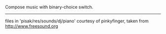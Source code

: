 Compose music with binary-choice switch.


----------------------------------------


files in 'pisak/res/sounds/dj/piano' courtesy of pinkyfinger, taken from http://www.freesound.org
